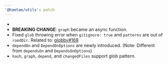 ```yaml
---
'@haetae/utils': patch
---
```


-
- **BREAKING CHANGE**: `graph` became an async function.
- Fixed `glob` throwing error when `gitignore: true` and `patterns` are out of `roodDir`. Related to: [globby#168](https://github.com/sindresorhus/globby/issues/168)
- `dependOn` and `DependOnOptions` are newly introduced. (Note: Different from `dependsOn` and `DependsOnOptions`)
- `hash`, `graph`, `depend`, and `changedFiles` support glob pattern.
